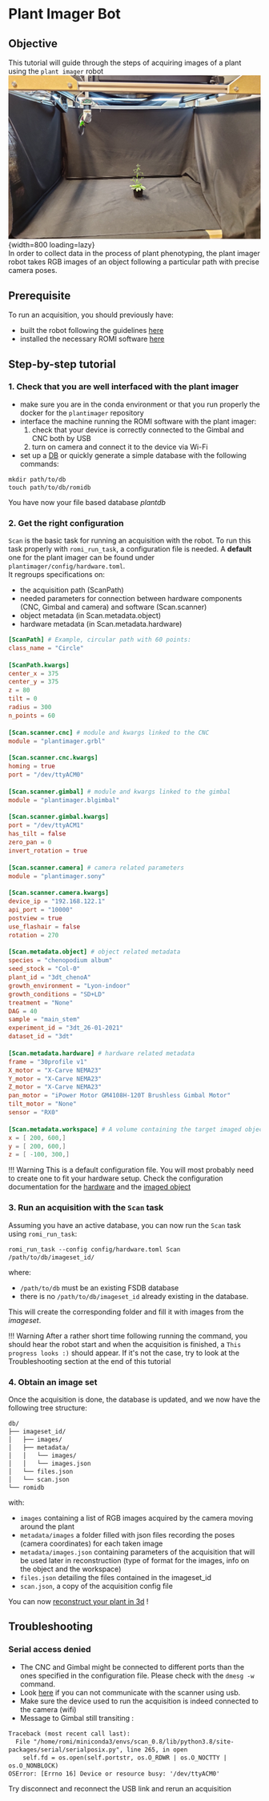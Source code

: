 Plant Imager Bot
===

## Objective

This tutorial will guide through the steps of acquiring images of a plant using the `plant imager` robot  
![Dense Colmap reconstruction](../../assets/images/plant_imager.jpg){width=800 loading=lazy}  
In order to collect data in the process of plant phenotyping, the plant imager robot takes RGB images of an object following a particular path with precise camera poses.

## Prerequisite

To run an acquisition, you should previously have:

* built the robot following the guidelines [here](../build/index.md)
* installed the necessary ROMI software [here](../install/plant_imager_setup.md)

## Step-by-step tutorial

### 1. Check that you are well interfaced with the plant imager

- make sure you are in the conda environment or that you run properly the docker for the `plantimager` repository
- interface the machine running the ROMI software with the plant imager:
    1. check that your device is correctly connected to the Gimbal and CNC both by USB
    2. turn on camera and connect it to the device via Wi-Fi
- set up a [DB](../specifications/data.md) or quickly generate a simple database with the following commands:

```shell
mkdir path/to/db
touch path/to/db/romidb
```

You have now your file based database *plantdb*

### 2. Get the right configuration

`Scan` is the basic task for running an acquisition with the robot.
To run this task properly with `romi_run_task`, a configuration file is needed.
A **default** one for the plant imager can be found under `plantimager/config/hardware.toml`.  
It regroups specifications on:

- the acquisition path (ScanPath)
- needed parameters for connection between hardware components (CNC, Gimbal and camera) and software (Scan.scanner)
- object metadata (in Scan.metadata.object)
- hardware metadata (in Scan.metadata.hardware)

```toml
[ScanPath] # Example, circular path with 60 points:
class_name = "Circle"

[ScanPath.kwargs]
center_x = 375
center_y = 375
z = 80
tilt = 0
radius = 300
n_points = 60

[Scan.scanner.cnc] # module and kwargs linked to the CNC
module = "plantimager.grbl"

[Scan.scanner.cnc.kwargs]
homing = true
port = "/dev/ttyACM0"

[Scan.scanner.gimbal] # module and kwargs linked to the gimbal
module = "plantimager.blgimbal"

[Scan.scanner.gimbal.kwargs]
port = "/dev/ttyACM1"
has_tilt = false
zero_pan = 0
invert_rotation = true

[Scan.scanner.camera] # camera related parameters
module = "plantimager.sony"

[Scan.scanner.camera.kwargs]
device_ip = "192.168.122.1"
api_port = "10000"
postview = true
use_flashair = false
rotation = 270

[Scan.metadata.object] # object related metadata
species = "chenopodium album"
seed_stock = "Col-0"
plant_id = "3dt_chenoA"
growth_environment = "Lyon-indoor"
growth_conditions = "SD+LD"
treatment = "None"
DAG = 40
sample = "main_stem"
experiment_id = "3dt_26-01-2021"
dataset_id = "3dt"

[Scan.metadata.hardware] # hardware related metadata
frame = "30profile v1"
X_motor = "X-Carve NEMA23"
Y_motor = "X-Carve NEMA23"
Z_motor = "X-Carve NEMA23"
pan_motor = "iPower Motor GM4108H-120T Brushless Gimbal Motor"
tilt_motor = "None"
sensor = "RX0"

[Scan.metadata.workspace] # A volume containing the target imaged object
x = [ 200, 600,]
y = [ 200, 600,]
z = [ -100, 300,]
```

!!! Warning
    This is a default configuration file.
    You will most probably need to create one to fit your hardware setup.
    Check the configuration documentation for the [hardware](../metadata/hardware_metadata.md) and the [imaged object](../metadata/biological_metadata.md)

### 3. Run an acquisition with the `Scan` task

Assuming you have an active database, you can now run the `Scan` task using `romi_run_task`:

```shell
romi_run_task --config config/hardware.toml Scan /path/to/db/imageset_id/
```

where:

- `/path/to/db` must be an existing FSDB database
- there is no `/path/to/db/imageset_id` already existing in the database.

This will create the corresponding folder and fill it with images from the _imageset_.

!!! Warning
    After a rather short time following running the command, you should hear the robot start and when the acquisition is finished, a `This progress looks :)` should appear.
    If it's not the case, try to look at the Troubleshooting section at the end of this tutorial

### 4. Obtain an image set

Once the acquisition is done, the database is updated, and we now have the following tree structure:

```
db/
├── imageset_id/
│   ├── images/
│   ├── metadata/
│   │   └── images/
│   │   └── images.json
│   └── files.json
│   └── scan.json
└── romidb
```

with:

- `images` containing a list of RGB images acquired by the camera moving around the plant
- `metadata/images` a folder filled with json files recording the poses (camera coordinates) for each taken image
- `metadata/images.json` containing parameters of the acquisition that will be used later in reconstruction (type of format for the images, info on the object and the workspace)
- `files.json` detailing the files contained in the imageset_id
- `scan.json`, a copy of the acquisition config file

You can now [reconstruct your plant in 3d](reconstruct_scan.md) !

## Troubleshooting

### Serial access denied

* The CNC and Gimbal might be connected to different ports than the ones specified in the configuration file. Please check with the `dmesg -w` command.
* Look [here](../build/troubleshooting.md#serial-access-denied) if you can not communicate with the scanner using usb.
* Make sure the device used to run the acquisition is indeed connected to the camera (wifi)
* Message to Gimbal still transiting :

```shell
Traceback (most recent call last):
  File "/home/romi/miniconda3/envs/scan_0.8/lib/python3.8/site-packages/serial/serialposix.py", line 265, in open
    self.fd = os.open(self.portstr, os.O_RDWR | os.O_NOCTTY | os.O_NONBLOCK)
OSError: [Errno 16] Device or resource busy: '/dev/ttyACM0'
```

Try disconnect and reconnect the USB link and rerun an acquisition
